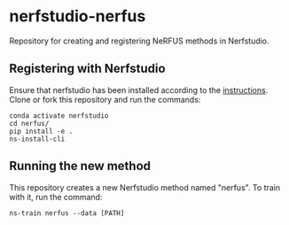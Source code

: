 # nerfstudio-nerfus
Repository for creating and registering NeRFUS methods in Nerfstudio.

## Registering with Nerfstudio
Ensure that nerfstudio has been installed according to the [instructions](https://docs.nerf.studio/en/latest/quickstart/installation.html). Clone or fork this repository and run the commands:

```
conda activate nerfstudio
cd nerfus/
pip install -e .
ns-install-cli
```

## Running the new method
This repository creates a new Nerfstudio method named "nerfus". To train with it, run the command:
```
ns-train nerfus --data [PATH]
```
